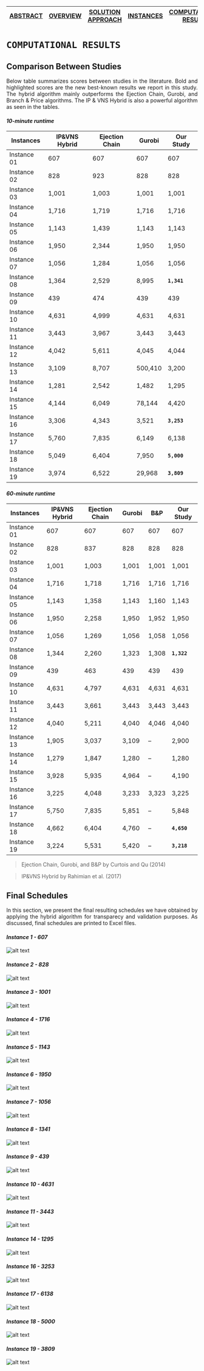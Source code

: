[ABSTRACT](/README.md) | [OVERVIEW](/Overview/README.md)  | [SOLUTION APPROACH](/SolutionApproach/README.md)  | [INSTANCES](/Instances/README.md)  | [COMPUTATIONAL RESULTS](/ComputationalResults/README.md)
------------- | ------------- | ------------- | ------------- | -------------

`COMPUTATIONAL RESULTS`
====================
## Comparison Between Studies

<p align="justify">Below table summarizes scores between studies in the literature. Bold and highlighted scores are the new best-known results we report in this study. The hybrid algorithm mainly outperforms the Ejection Chain, Gurobi, and Branch & Price algorithms. The IP & VNS Hybrid is also a powerful algorithm as seen in the tables.
  
  #### *10-minute runtime*
  
  Instances | IP&VNS Hybrid | Ejection Chain | Gurobi | Our Study
  --- | --- | --- | --- | --- 
  Instance 01 | 607 | 607 | 607 | 607
  Instance 02 | 828 | 923 | 828 | 828
  Instance 03 | 1,001 | 1,003 | 1,001 | 1,001
  Instance 04 | 1,716 | 1,719 | 1,716 | 1,716
  Instance 05 | 1,143 | 1,439 | 1,143 | 1,143
  Instance 06 | 1,950 | 2,344 | 1,950 | 1,950
  Instance 07 | 1,056 | 1,284 | 1,056 | 1,056
  Instance 08 | 1,364 | 2,529 | 8,995 | **`1,341`**
  Instance 09 | 439 | 474 | 439 | 439
  Instance 10 | 4,631 | 4,999 | 4,631 | 4,631
  Instance 11 | 3,443 | 3,967 | 3,443 | 3,443
  Instance 12 | 4,042 | 5,611 | 4,045 | 4,044
  Instance 13 | 3,109 | 8,707 | 500,410 | 3,200
  Instance 14 | 1,281 | 2,542 | 1,482 | 1,295
  Instance 15 | 4,144 | 6,049 | 78,144 | 4,420
  Instance 16 | 3,306 | 4,343 | 3,521 | **`3,253`**
  Instance 17 | 5,760 | 7,835 | 6,149 | 6,138
  Instance 18 | 5,049 | 6,404 | 7,950 | **`5,000`**
  Instance 19 | 3,974 | 6,522 | 29,968 | **`3,809`**

  #### *60-minute runtime*
  
  Instances | IP&VNS Hybrid | Ejection Chain | Gurobi | B&P | Our Study
  --- | --- | --- | --- | --- | --- | 
  Instance 01 | 607 | 607 | 607 | 607 | 607
  Instance 02 | 828 | 837 | 828 | 828 | 828
  Instance 03 | 1,001 | 1,003 | 1,001 | 1,001 | 1,001
  Instance 04 | 1,716 | 1,718 | 1,716 | 1,716 | 1,716
  Instance 05 | 1,143 | 1,358 | 1,143 | 1,160 | 1,143
  Instance 06 | 1,950 | 2,258 | 1,950 | 1,952 | 1,950
  Instance 07 | 1,056 | 1,269 | 1,056 | 1,058 | 1,056
  Instance 08 | 1,344 | 2,260 | 1,323 | 1,308 | **`1,322`**
  Instance 09 | 439 | 463 | 439 | 439 | 439
  Instance 10 | 4,631 | 4,797 | 4,631 | 4,631 | 4,631
  Instance 11 | 3,443 | 3,661 | 3,443 | 3,443 | 3,443
  Instance 12 | 4,040 | 5,211 | 4,040 | 4,046 | 4,040
  Instance 13 | 1,905 | 3,037 | 3,109 | – | 2,900
  Instance 14 | 1,279 | 1,847 | 1,280 | – | 1,280
  Instance 15 | 3,928 | 5,935 | 4,964 | – | 4,190
  Instance 16 | 3,225 | 4,048 | 3,233 | 3,323 | 3,225
  Instance 17 | 5,750 | 7,835 | 5,851 | – | 5,848
  Instance 18 | 4,662 | 6,404 | 4,760 | – | **`4,650`**
  Instance 19 | 3,224 | 5,531 | 5,420 | – | **`3,218`**

  >  Ejection Chain, Gurobi, and B&P by Curtois and Qu (2014)
  
  >  IP&VNS Hybrid by Rahimian et al. (2017)

## Final Schedules

<p align="justify">In this section, we present the final resulting schedules we have obtained by applying the hybrid algorithm for transparecy and validation purposes. As discussed, final schedules are printed to Excel files.</p>

  #### *Instance 1 - 607*
  
  ![alt text](https://github.com/ORProjects/Trial/blob/master/ComputationalResults/Images/Solution1_607.PNG)
  
  #### *Instance 2 - 828*
  
  ![alt text](https://github.com/ORProjects/Trial/blob/master/ComputationalResults/Images/Solution2_828.PNG)
  
  #### *Instance 3 - 1001*
  
  ![alt text](https://github.com/ORProjects/Trial/blob/master/ComputationalResults/Images/Solution3_1001.PNG)
  
  #### *Instance 4 - 1716*
  
  ![alt text](https://github.com/ORProjects/Trial/blob/master/ComputationalResults/Images/Solution4_1716.PNG)
  
  #### *Instance 5 - 1143*
  
  ![alt text](https://github.com/ORProjects/Trial/blob/master/ComputationalResults/Images/Solution5_1143.PNG)
  
  #### *Instance 6 - 1950*
  
  ![alt text](https://github.com/ORProjects/Trial/blob/master/ComputationalResults/Images/Solution6_1950.PNG)
  
  #### *Instance 7 - 1056*
  
  ![alt text](https://github.com/ORProjects/Trial/blob/master/ComputationalResults/Images/Solution7_1056.PNG)
  
  #### *Instance 8 - 1341*
  
  ![alt text](https://github.com/ORProjects/Trial/blob/master/ComputationalResults/Images/Solution8_1341.PNG)
  
  #### *Instance 9 - 439*
  
  ![alt text](https://github.com/ORProjects/Trial/blob/master/ComputationalResults/Images/Solution9_439.PNG)
  
  #### *Instance 10 - 4631*
  
  ![alt text](https://github.com/ORProjects/Trial/blob/master/ComputationalResults/Images/Solution10_4631.PNG)
  
  #### *Instance 11 - 3443*
  
  ![alt text](https://github.com/ORProjects/Trial/blob/master/ComputationalResults/Images/Solution11_3443.PNG)
    
  #### *Instance 14 - 1295*
  
  ![alt text](https://github.com/ORProjects/Trial/blob/master/ComputationalResults/Images/Solution14_1295.png)
  
  #### *Instance 16 - 3253*
  
  ![alt text](https://github.com/ORProjects/Trial/blob/master/ComputationalResults/Images/Solution16_3253.png)
  
  #### *Instance 17 - 6138*
  
  ![alt text](https://github.com/ORProjects/Trial/blob/master/ComputationalResults/Images/Solution17_6138.png)
  
  #### *Instance 18 - 5000*
  
  ![alt text](https://github.com/ORProjects/Trial/blob/master/ComputationalResults/Images/Solution18_5000.png)
  
  #### *Instance 19 - 3809*
  
  ![alt text](https://github.com/ORProjects/Trial/blob/master/ComputationalResults/Images/Solution19_3809.png)
